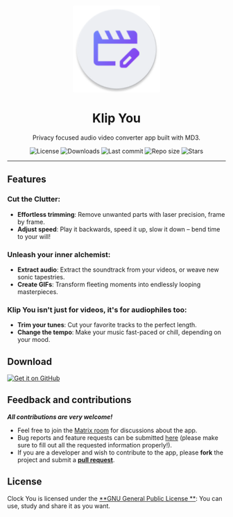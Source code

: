 <!-- ---------- Header ---------- -->
<div align="center">
  <img width="200" height="200" src="fastlane/metadata/android/en-US/images/icon.png">
  <h1>Klip You</h1>
<p>Privacy focused audio video converter app built with MD3.</p>

<!-- ---------- Badges ---------- -->
  <div align="center">
    <img alt="License" src="https://img.shields.io/github/license/SuhasDissa/KlipYou?color=c3e7ff&style=flat-square">
    <img alt="Downloads" src="https://img.shields.io/github/downloads/SuhasDissa/KlipYou/total.svg?color=c3e7ff&style=flat-square">
    <img alt="Last commit" src="https://img.shields.io/github/last-commit/SuhasDissa/KlipYou?color=c3e7ff&style=flat-square">
    <img alt="Repo size" src="https://img.shields.io/github/repo-size/SuhasDissa/KlipYou?color=c3e7ff&style=flat-square">
    <img alt="Stars" src="https://img.shields.io/github/stars/you-apps/SuhasDissa?color=c3e7ff&style=flat-square">
    <br>
</div>
</div>

<!-- ---------- Description ---------- -->

---

## Features

### Cut the Clutter:

- **Effortless trimming**: Remove unwanted parts with laser precision, frame by frame.
- **Adjust speed**: Play it backwards, speed it up, slow it down – bend time to your will!

### Unleash your inner alchemist:

- **Extract audio**: Extract the soundtrack from your videos, or weave new sonic tapestries.
- **Create GIFs**: Transform fleeting moments into endlessly looping masterpieces.

### Klip You isn't just for videos, it's for audiophiles too:

- **Trim your tunes**: Cut your favorite tracks to the perfect length.
- **Change the tempo**: Make your music fast-paced or chill, depending on your mood.

<!-- ---------- Download ---------- -->

## Download

[<img src="https://github.com/machiav3lli/oandbackupx/blob/034b226cea5c1b30eb4f6a6f313e4dadcbb0ece4/badge_github.png" alt="Get it on GitHub" height="80">](https://github.com/you-apps/KlipYou/releases)

<!-- ---------- Contribution ---------- -->

## Feedback and contributions

***All contributions are very welcome!***

* Feel free to join the [Matrix room](https://matrix.to/#/#you-apps:matrix.org) for discussions
  about the app.
* Bug reports and feature requests can be
  submitted [here](https://github.com/you-apps/KlipYou/issues) (please make sure to fill out all the
  requested information properly!).
* If you are a developer and wish to contribute to the app, please **fork** the project and submit
  a [**pull request**](https://help.github.com/articles/about-pull-requests/).

<!--
## Translation
<a href="https://hosted.weblate.org/projects/you-apps/calc-you/">
<img src="https://hosted.weblate.org/widgets/you-apps/-/calc-you/287x66-grey.png" alt="Translation status" />
</a>

## Credits
* Icon design by [M00NJ](https://github.com/M00NJ)
-->

## License

Clock You is licensed under the [**GNU General Public License
**](https://www.gnu.org/licenses/gpl.html): You can use, study and share it as you want.
